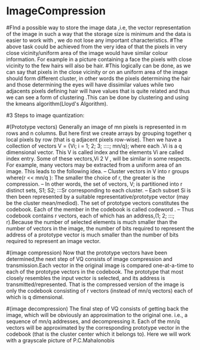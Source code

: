 # ImageCompression
#FInd a possible way to store the image data ,i.e, the vector representation of the image in such a way that the storage size is minimum and the data is easier to work with , we do not lose any important characteristics.
#The above task could be achieved from the very idea of that the pixels in very close vicinity/uniform area of the image would have similar colour information. For example in a picture containing a face the pixels with close vicinity to the few hairs will also be hair.
#This logically can be done, as we can say that pixels in the close vicinity or on an uniform area of the image should form different cluster, in other words the pixels determining the hair and those determining the eyes will have dissimilar values while two adjacents pixels defining hair will have values that is quite related and thus we can see a form of clustering .This can be done by clustering and using the kmeans algorithm(Lloyd's Algorithm).

#3 Steps to image quantization:

#(Prototype vectors) Generally an image of mn pixels is represented in m rows and n columns. But here first we create arrays by grouping together q local pixels by row (that is q adjacent pixels row-wise). Then we have a collection of vectors V = {Vi; i = 1; 2; 3; ::::; mn/q}; where each .Vi is a q dimensional vector. This V is called index and the elements
Vi are called index entry. Some of these vectors,Vi 2 V , will be similar in some respects. For example, many vectors may be extracted from a uniform area of an image. This leads to the following idea.
– Cluster vectors in V into r groups where(r << mn/q ): The smaller the choice of r, the greater is the compression.
– In other words, the set of vectors, V; is partitioned into r distinct sets, S1; S2; :::Sr corresponding to each cluster.
– Each subset Si is then been represented by a suitable representative/prototype vector (may be the cluster mean/mediod). The
set of prototype vectors constitutes the codebook. Each of the member in the codebook is called codeword .
– Thus codebook contains r vectors, each of which has an address,(1; 2; :::; r).Because the number of selected elements is much smaller than the
number of vectors in the image, the number of bits required to represent the address of a prototype vector is much smaller than the number of bits required to represent an image vector.

#(image compression) Now that the prototype vectors have been determined,the next step of VQ consists of image compression and transmission.Each vector in the original image is compared one-at-a-time to each of the prototype vectors in the codebook. The prototype that most closely resembles the input vector is selected, and its address is transmitted/represented. That is the compressed version of the image is only the codebook consisting of r vectors (instead of mn/q vectors) each of which is q dimensional.

#(image decompression) The final step of VQ consists of getting back the image, which will be obviously an approximation to the original
one. i.e., a sequence of mn/q addresses, and decompressing it. Each of the mn/q vectors will be approximated by the corresponding prototype vector in the codebook (that is the cluster center which it belongs to).
Here we will work with a grayscale picture of P.C.Mahalonobis
